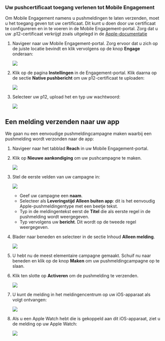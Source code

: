 ### Uw pushcertificaat toegang verlenen tot Mobile Engagement
Om Mobile Engagement namens u pushmeldingen te laten verzenden, moet u het toegang geven tot uw certificaat. Dit kunt u doen door uw certificaat te configureren en in te voeren in de Mobile Engagement-portal. Zorg dat u uw .p12-certificaat verkrijgt zoals uitgelegd in de [Apple-documentatie](https://developer.apple.com/library/prerelease/ios/documentation/IDEs/Conceptual/AppDistributionGuide/AddingCapabilities/AddingCapabilities.html#//apple_ref/doc/uid/TP40012582-CH26-SW6)

1. Navigeer naar uw Mobile Engagement-portal. Zorg ervoor dat u zich op de juiste locatie bevindt en klik vervolgens op de knop **Engage** onderaan:
   
    ![](./media/mobile-engagement-ios-send-push/engage-button.png)
2. Klik op de pagina **Instellingen** in de Engagement-portal. Klik daarna op de sectie **Native pushbericht** om uw p12-certificaat te uploaden:
   
    ![](./media/mobile-engagement-ios-send-push/engagement-portal.png)
3. Selecteer uw p12, upload het en typ uw wachtwoord:
   
    ![](./media/mobile-engagement-ios-send-push/native-push-settings.png)

## <a id="send"></a>Een melding verzenden naar uw app
We gaan nu een eenvoudige pushmeldingcampagne maken waarbij een pushmelding wordt verzonden naar de app:

1. Navigeer naar het tabblad **Reach** in uw Mobile Engagement-portal.
2. Klik op **Nieuwe aankondiging** om uw pushcampagne te maken.
   
    ![](./media/mobile-engagement-ios-send-push/new-announcement.png)
3. Stel de eerste velden van uw campagne in:
   
    ![](./media/mobile-engagement-ios-send-push/campaign-first-params.png)
   
   * Geef uw campagne een **naam**. 
   * Selecteer als **Leveringstijd** **Alleen buiten app**: dit is het eenvoudig Apple-pushmeldingentype met een beetje tekst.
   * Typ in de meldingentekst eerst de **Titel** die als eerste regel in de pushmelding wordt weergegeven.
   * Typ vervolgens uw **bericht**. Dit wordt op de tweede regel weergegeven.
4. Blader naar beneden en selecteer in de sectie Inhoud **Alleen melding**.
   
    ![](./media/mobile-engagement-ios-send-push/campaign-content.png)
5. U hebt nu de meest elementaire campagne gemaakt. Schuif nu naar beneden en klik op de knop **Maken** om uw pushmeldingcampagne op te slaan. 
6. Klik ten slotte op **Activeren** om de pushmelding te verzenden. 
   
    ![](./media/mobile-engagement-ios-send-push/campaign-activate.png)
7. U kunt de melding in het meldingencentrum op uw iOS-apparaat als volgt ontvangen:
   
    ![](./media/mobile-engagement-ios-send-push/iphone-notification.png)
8. Als u een Apple Watch hebt die is gekoppeld aan dit iOS-apparaat, ziet u de melding op uw Apple Watch:
   
    ![](./media/mobile-engagement-ios-send-push/apple-watch.png)

<!--HONumber=Jun16_HO2-->


